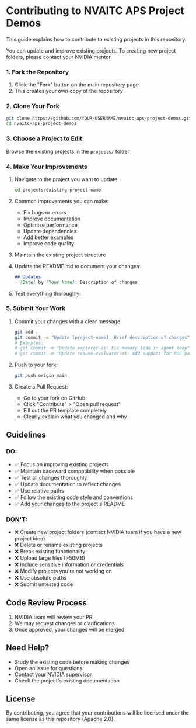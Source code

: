 # Contributing to NVAITC APS Project Demos

This guide explains how to contribute to existing projects in this repository.

You can update and improve existing projects. To creating new project folders, please contact your NVIDIA mentor.

### 1. Fork the Repository
1. Click the "Fork" button on the main repository page
2. This creates your own copy of the repository

### 2. Clone Your Fork
```bash
git clone https://github.com/YOUR-USERNAME/nvaitc-aps-project-demos.git
cd nvaitc-aps-project-demos
```

### 3. Choose a Project to Edit
Browse the existing projects in the `projects/` folder

### 4. Make Your Improvements
1. Navigate to the project you want to update:
   ```bash
   cd projects/existing-project-name
   ```

2. Common improvements you can make:
   - Fix bugs or errors
   - Improve documentation
   - Optimize performance
   - Update dependencies
   - Add better examples
   - Improve code quality

3. Maintain the existing project structure

4. Update the README.md to document your changes:
   ```markdown
   ## Updates
   - [Date] by [Your Name]: Description of changes
   ```

5. Test everything thoroughly!

### 5. Submit Your Work
1. Commit your changes with a clear message:
   ```bash
   git add .
   git commit -m "Update [project-name]: Brief description of changes"
   # Examples:
   # git commit -m "Update explorer-ai: Fix memory leak in agent loop"
   # git commit -m "Update resume-evaluator-ai: Add support for PDF parsing"
   ```

2. Push to your fork:
   ```bash
   git push origin main
   ```

3. Create a Pull Request:
   - Go to your fork on GitHub
   - Click "Contribute" > "Open pull request"
   - Fill out the PR template completely
   - Clearly explain what you changed and why

## Guidelines

### DO:
- ✅ Focus on improving existing projects
- ✅ Maintain backward compatibility when possible
- ✅ Test all changes thoroughly
- ✅ Update documentation to reflect changes
- ✅ Use relative paths
- ✅ Follow the existing code style and conventions
- ✅ Add your changes to the project's README

### DON'T:
- ❌ Create new project folders (contact NVIDIA team if you have a new project idea)
- ❌ Delete or rename existing projects
- ❌ Break existing functionality
- ❌ Upload large files (>50MB)
- ❌ Include sensitive information or credentials
- ❌ Modify projects you're not working on
- ❌ Use absolute paths
- ❌ Submit untested code

## Code Review Process
1. NVIDIA team will review your PR
2. We may request changes or clarifications
3. Once approved, your changes will be merged

## Need Help?
- Study the existing code before making changes
- Open an issue for questions
- Contact your NVIDIA supervisor
- Check the project's existing documentation

## License
By contributing, you agree that your contributions will be licensed under the same license as this repository (Apache 2.0). 
